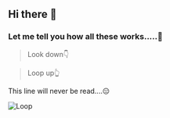 ## Hi there 👋

### Let me tell you how all these works.....👀

> Look down👇

> Loop up👆

This line will never be read....😑


![Loop](https://media.giphy.com/media/xThuWu82QD3pj4wvEQ/giphy.gif)
<!--
**Anuragkar234/anuragkar234** is a ✨ _special_ ✨ repository because its `README.md` (this file) appears on your GitHub profile.

Here are some ideas to get you started:

- 🔭 I’m currently working on ...
- 🌱 I’m currently learning ...
- 👯 I’m looking to collaborate on ...
- 🤔 I’m looking for help with ...
- 💬 Ask me about ...
- 📫 How to reach me: ...
- 😄 Pronouns: ...
- ⚡ Fun fact: ...
-->
